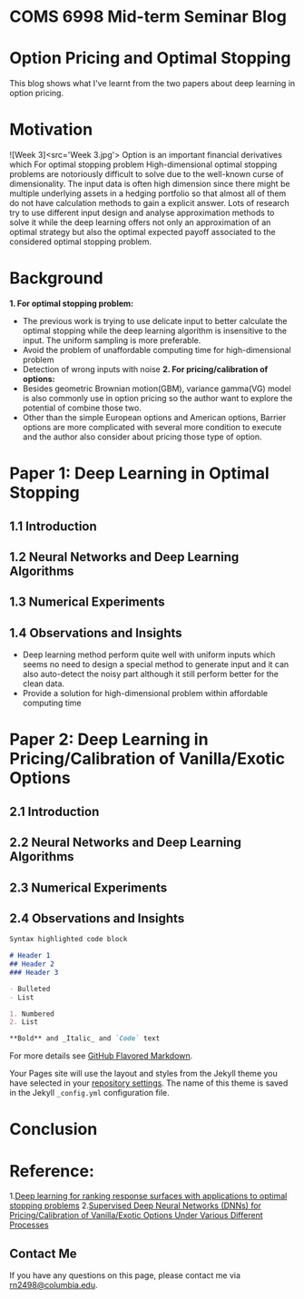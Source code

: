 # COMS 6998 Mid-term Seminar Blog
# Option Pricing and Optimal Stopping

This blog shows what I've learnt from the two papers about deep learning in option pricing.

# Motivation
![Week 3]<src='Week 3.jpg'>
Option is an important financial derivatives which
For optimal stopping problem
High-dimensional optimal stopping problems are notoriously difficult to solve due to the well-known curse of dimensionality. The input data is often high dimension since there might be multiple underlying assets in a hedging portfolio so that almost all of them do not have calculation methods to gain a explicit answer. 
Lots of research try to use different input design and analyse approximation methods to solve it while the deep learning offers not only an approximation of an optimal strategy but also the optimal expected payoff associated to the considered optimal stopping problem. 

# Background
**1. For optimal stopping problem:** 
- The previous work is trying to use delicate input to better calculate the optimal stopping while the deep learning algorithm is insensitive to the input. The uniform sampling is more preferable.
- Avoid the problem of unaffordable computing time for high-dimensional problem
- Detection of wrong inputs with noise
**2. For pricing/calibration of options:**
- Besides geometric Brownian motion(GBM), variance gamma(VG) model is also commonly use in option pricing so the author want to explore the potential of combine those two.
- Other than the simple European options and American options, Barrier options are more complicated with several more condition to execute and the author also consider about pricing those type of option.

# Paper 1: Deep Learning in Optimal Stopping
## 1.1 Introduction

## 1.2 Neural Networks and Deep Learning Algorithms

## 1.3 Numerical Experiments

## 1.4 Observations and Insights
- Deep learning method perform quite well with uniform inputs which seems no need to design a special method to generate input and it can also auto-detect the noisy part although it still perform better for the clean data.
- Provide a solution for high-dimensional problem within affordable computing time 


# Paper 2: Deep Learning in Pricing/Calibration of Vanilla/Exotic Options
## 2.1 Introduction
## 2.2 Neural Networks and Deep Learning Algorithms
## 2.3 Numerical Experiments
## 2.4 Observations and Insights

```markdown
Syntax highlighted code block

# Header 1
## Header 2
### Header 3

- Bulleted
- List

1. Numbered
2. List

**Bold** and _Italic_ and `Code` text


```

For more details see [GitHub Flavored Markdown](https://guides.github.com/features/mastering-markdown/).


Your Pages site will use the layout and styles from the Jekyll theme you have selected in your [repository settings](https://github.com/marina32/coms6998-midterm.github.io/settings). The name of this theme is saved in the Jekyll `_config.yml` configuration file.

# Conclusion


# Reference:
1.[Deep learning for ranking response surfaces with applications to optimal stopping problems](https://www-tandfonline-com.ezproxy.cul.columbia.edu/doi/full/10.1080/14697688.2020.1741669)
2.[Supervised Deep Neural Networks (DNNs) for Pricing/Calibration of Vanilla/Exotic Options Under Various Different Processes](https://arxiv.org/abs/1902.05810)

## Contact Me
If you have any questions on this page, please contact me via rn2498@columbia.edu.

